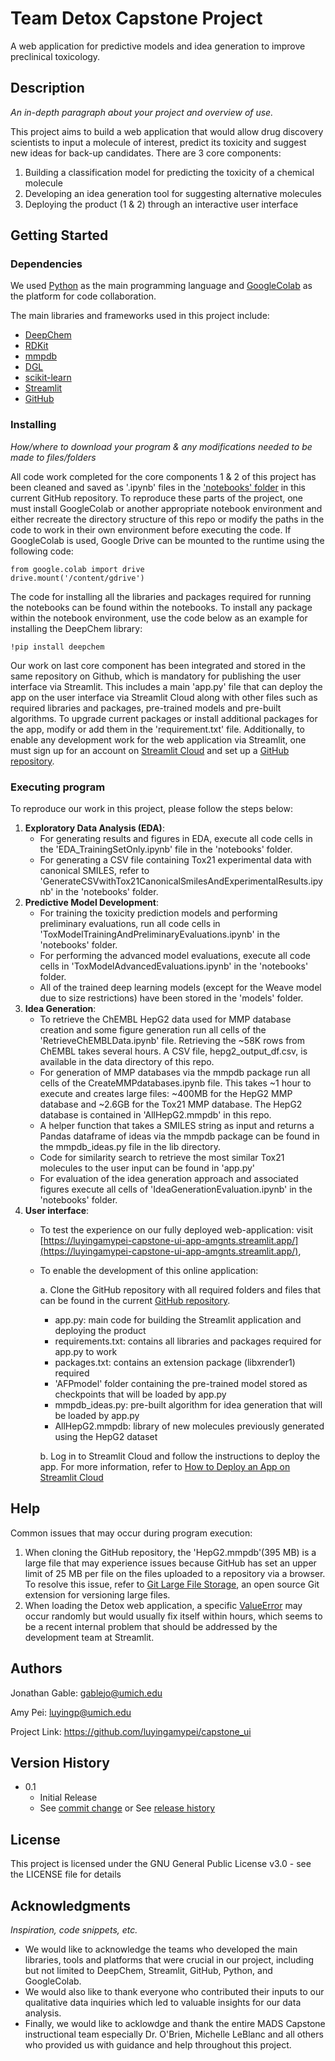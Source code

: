 # Team Detox Capstone Project 

A web application for predictive models and idea generation to improve preclinical toxicology. 

## Description
*An in-depth paragraph about your project and overview of use.*

This project aims to build a web application that would allow drug discovery scientists to input a molecule of interest, predict its toxicity and suggest new ideas for back-up candidates. 
There are 3 core components:
1. Building a classification model for predicting the toxicity of a chemical molecule
2. Developing an idea generation tool for suggesting alternative molecules
3. Deploying the product (1 & 2) through an interactive user interface 

## Getting Started

### Dependencies

We used [Python]( https://www.python.org/) as the main programming language and [GoogleColab](https://colab.research.google.com/) as the platform for code collaboration.

The main libraries and frameworks used in this project include:
* [DeepChem](https://deepchem.io/)
* [RDKit](https://www.rdkit.org/)
* [mmpdb](https://github.com/rdkit/mmpdb)
* [DGL](https://www.dgl.ai/) 
* [scikit-learn](https://scikit-learn.org/stable/)
* [Streamlit](https://streamlit.io/)
* [GitHub](https://github.com/)

### Installing

*How/where to download your program & any modifications needed to be made to files/folders*

All code work completed for the core components 1 & 2 of this project has been cleaned and saved as '.ipynb' files in the ['notebooks' folder](https://github.com/luyingamypei/capstone_ui/tree/main/notebooks) in this current GitHub repository. To reproduce these parts of the project, one must install GoogleColab or another appropriate notebook environment and either recreate the directory structure of this repo or modify the paths in the code to work in their own environment before executing the code. If GoogleColab is used, Google Drive can be mounted to the runtime using the following code:
```
from google.colab import drive
drive.mount('/content/gdrive')
```
The code for installing all the libraries and packages required for running the notebooks can be found within the notebooks. To install any package within the notebook environment, use the code below as an example for installing the DeepChem library: 
```
!pip install deepchem
```

Our work on last core component has been integrated and stored in the same repository on Github, which is mandatory for publishing the user interface via Streamlit. This includes a main 'app.py' file that can deploy the app on the user interface via Streamlit Cloud along with other files such as required libraries and packages, pre-trained models and pre-built algorithms. To upgrade current packages or install additional packages for the app, modify or add them in the 'requirement.txt' file. Additionally, to enable any development work for the web application via Streamlit, one must sign up for an account on [Streamlit Cloud](https://streamlit.io/cloud) and set up a [GitHub repository](https://docs.github.com/en/get-started/quickstart/create-a-repo).


### Executing program

To reproduce our work in this project, please follow the steps below:
1. **Exploratory Data Analysis (EDA)**: 
   - For generating results and figures in EDA, execute all code cells in the 'EDA_TrainingSetOnly.ipynb' file in the 'notebooks' folder.
   - For generating a CSV file containing Tox21 experimental data with canonical SMILES, refer to 'GenerateCSVwithTox21CanonicalSmilesAndExperimentalResults.ipynb' in the 'notebooks' folder.  
2. **Predictive Model Development**:
   - For training the toxicity prediction models and performing preliminary evaluations, run all code cells in 'ToxModelTrainingAndPreliminaryEvaluations.ipynb' in the 'notebooks' folder.
   - For performing the advanced model evaluations, execute all code cells in 'ToxModelAdvancedEvaluations.ipynb' in the 'notebooks' folder.
   - All of the trained deep learning models (except for the Weave model due to size restrictions) have been stored in the 'models' folder.
3. **Idea Generation**:
   - To retrieve the ChEMBL HepG2 data used for MMP database creation and some figure generation run all cells of the 'RetrieveChEMBLData.ipynb' file. Retrieving the ~58K rows from ChEMBL takes several hours. A CSV file, hepg2_output_df.csv, is available in the data directory of this repo.
   - For generation of MMP databases via the mmpdb package run all cells of the CreateMMPdatabases.ipynb file. This takes ~1 hour to execute and creates large files: ~400MB for the HepG2 MMP database and ~2.6GB for the Tox21 MMP database. The HepG2 database is contained in 'AllHepG2.mmpdb' in this repo.
   - A helper function that takes a SMILES string as input and returns a Pandas dataframe of ideas via the mmpdb package can be found in the mmpdb_ideas.py file in the lib directory.
   - Code for similarity search to retrieve the most similar Tox21 molecules to the user input can be found in 'app.py'
   - For evaluation of the idea generation approach and associated figures execute all cells of 'IdeaGenerationEvaluation.ipynb' in the 'notebooks' folder.  
4. **User interface**:
   - To test the experience on our fully deployed web-application: visit [https://luyingamypei-capstone-ui-app-amgnts.streamlit.app/](https://luyingamypei-capstone-ui-app-amgnts.streamlit.app/), 
   - To enable the development of this online application:
   
      a. Clone the GitHub repository with all required folders and files that can be found in the current [GitHub repository](https://github.com/luyingamypei/capstone_ui).  
      - app.py: main code for building the Streamlit application and deploying the product  
      - requirements.txt: contains all libraries and packages required for app.py to work
      - packages.txt: contains an extension package (libxrender1) required
      - 'AFPmodel' folder containing the pre-trained model stored as checkpoints that will be loaded by app.py
      - mmpdb_ideas.py: pre-built algorithm for idea generation that will be loaded by app.py
      - AllHepG2.mmpdb: library of new molecules previously generated using the HepG2 dataset

      b. Log in to Streamlit Cloud and follow the instructions to deploy the app. For more information, refer to [How to Deploy an App on Streamlit Cloud](https://docs.streamlit.io/streamlit-community-cloud/get-started/deploy-an-app)

## Help

Common issues that may occur during program execution:
1. When cloning the GitHub repository, the 'HepG2.mmpdb'(395 MB) is a large file that may experience issues because GitHub has set an upper limit of 25 MB per file on the files uploaded to a repository via a browser. To resolve this issue, refer to [Git Large File Storage](https://git-lfs.com/), an open source Git extension for versioning large files.
2. When loading the Detox web application, a specific [ValueError](https://discuss.streamlit.io/t/valueerror-setting-an-array-element-with-a-sequence/40272) may occur randomly but would usually fix itself within hours, which seems to be a recent internal problem that should be addressed by the development team at Streamlit.     

## Authors

Jonathan Gable: gablejo@umich.edu

Amy Pei: luyingp@umich.edu

Project Link: https://github.com/luyingamypei/capstone_ui

## Version History
    
* 0.1
    * Initial Release
    * See [commit change](https://github.com/luyingamypei/capstone_ui/commits/main) or See [release history](https://github.com/luyingamypei/capstone_ui/releases)

## License

This project is licensed under the GNU General Public License v3.0 - see the LICENSE file for details

## Acknowledgments

*Inspiration, code snippets, etc.*

* We would like to acknowledge the teams who developed the main libraries, tools and platforms that were crucial in our project, including but not limited to DeepChem, Streamlit, GitHub, Python, and GoogleColab.
* We would also like to thank everyone who contributed their inputs to our qualitative data inquiries which led to valuable insights for our data analysis.
* Finally, we would like to acklowdge and thank the entire MADS Capstone instructional team especially Dr. O'Brien, Michelle LeBlanc and all others who provided us with guidance and help throughout this project.


